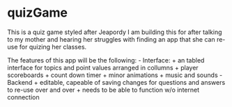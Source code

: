 # quizGame
This is a quiz game styled after Jeapordy
I am building this for after talking to my mother and hearing her struggles with finding an app that she can re-use for quizing her classes.

The features of this app will be the following:
    - Interface:
        + an tabled interface for topics and point values arranged in collumns 
        + player scoreboards
        + count down timer
        + minor animations
        + music and sounds
    - Backend
       + editable, capeable of saving changes for questions and answers to re-use over and over
       + needs to be able to function w/o internet connection